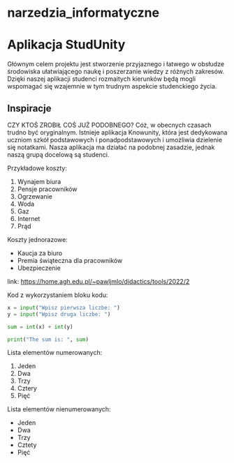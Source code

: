 # narzedzia_informatyczne
# Aplikacja StudUnity
Głównym celem projektu jest stworzenie przyjaznego i łatwego w obsłudze środowiska ułatwiającego naukę i poszerzanie wiedzy z różnych zakresów. Dzięki naszej aplikacji studenci rozmaitych kierunków będą mogli wspomagać się wzajemnie w tym trudnym aspekcie studenckiego życia.

## Inspiracje
CZY KTOŚ ZROBIŁ COŚ JUŻ PODOBNEGO? Cóż, w obecnych czasach trudno być oryginalnym. Istnieje aplikacja Knowunity, która jest dedykowana uczniom szkół podstawowych i ponadpodstawowych i umożliwia dzielenie się notatkami. Nasza aplikacja ma działać na podobnej zasadzie, jednak naszą grupą docelową są studenci.

Przykładowe koszty:
1. Wynajem biura
2. Pensje pracowników
3. Ogrzewanie 
4. Woda 
5. Gaz 
6. Internet
7. Prąd

Koszty jednorazowe:
* Kaucja za biuro 
* Premia świąteczna dla pracowników
* Ubezpieczenie 

link: https://home.agh.edu.pl/~pawljmlo/didactics/tools/2022/2



Kod z wykorzystaniem bloku kodu:
```python
x = input("Wpisz pierwsza liczbe: ")
y = input("Wpisz druga liczbe: ")

sum = int(x) + int(y)

print("The sum is: ", sum)
```












Lista elementów numerowanych:
1. Jeden
2. Dwa
3. Trzy
4. Cztery 
5. Pięć

Lista elementów nienumerowanych:
* Jeden
* Dwa 
* Trzy 
* Cztety
* Pięć



